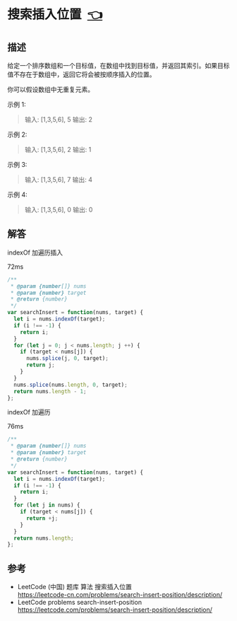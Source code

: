# <a id="searchInsertPosition"></a>搜索插入位置&nbsp;&nbsp;[:point_left:][readme.problemSet.algorithm.searchInsertPosition] #

## 描述 ##

给定一个排序数组和一个目标值，在数组中找到目标值，并返回其索引。如果目标值不存在于数组中，返回它将会被按顺序插入的位置。

你可以假设数组中无重复元素。

示例 1:

> 输入: [1,3,5,6], 5
> 输出: 2

示例 2:

> 输入: [1,3,5,6], 2
> 输出: 1

示例 3:

> 输入: [1,3,5,6], 7
> 输出: 4

示例 4:

> 输入: [1,3,5,6], 0
> 输出: 0

## 解答 ##

indexOf 加遍历插入

72ms

```javascript
/**
 * @param {number[]} nums
 * @param {number} target
 * @return {number}
 */
var searchInsert = function(nums, target) {
  let i = nums.indexOf(target);
  if (i !== -1) {
    return i;
  }
  for (let j = 0; j < nums.length; j ++) {
    if (target < nums[j]) {
      nums.splice(j, 0, target);
      return j;
    }
  }
  nums.splice(nums.length, 0, target);
  return nums.length - 1;
};
```

indexOf 加遍历

76ms

```javascript
/**
 * @param {number[]} nums
 * @param {number} target
 * @return {number}
 */
var searchInsert = function(nums, target) {
  let i = nums.indexOf(target);
  if (i !== -1) {
    return i;
  }
  for (let j in nums) {
    if (target < nums[j]) {
      return +j;
    }
  }
  return nums.length;
};
```

## 参考 ##

* LeetCode (中国) 题库 算法 搜索插入位置  
  <https://leetcode-cn.com/problems/search-insert-position/description/>
* LeetCode problems search-insert-position  
  <https://leetcode.com/problems/search-insert-position/description/>

<!-- 链接 开始 -->
[readme.problemSet.algorithm.searchInsertPosition]: ../../README.md#problemSet.algorithm.searchInsertPosition "README"
<!-- 链接 结束 -->
